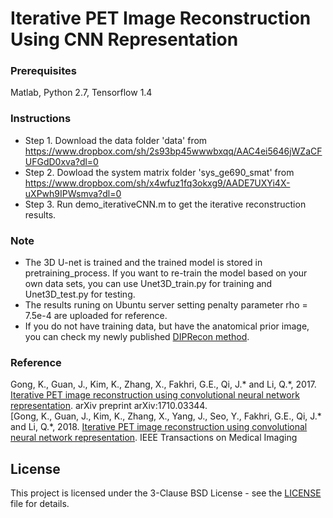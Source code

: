 # Iterative PET Image Reconstruction Using CNN Representation
### Prerequisites
Matlab, Python 2.7, Tensorflow 1.4
### Instructions
* Step 1. 
Download the data folder 'data' from https://www.dropbox.com/sh/2s93bp45wwwbxqq/AAC4ei5646jWZaCFUFGdD0xva?dl=0
* Step 2. 
Dowload the system matrix folder 'sys_ge690_smat' from https://www.dropbox.com/sh/x4wfuz1fq3okxg9/AADE7UXYi4X-uXPwh9IPWsmva?dl=0
* Step 3. 
Run demo_iterativeCNN.m to get the iterative reconstruction results. 
### Note 
* The 3D U-net is trained and the trained model is stored in pretraining_process. If you want to re-train the model based on your own data sets, you can use Unet3D_train.py for training and Unet3D_test.py for testing. 
* The results runing on Ubuntu server setting penalty parameter rho = 7.5e-4 are uploaded for reference. 
* If you do not have training data, but have the anatomical prior image, you can check my newly published [DIPRecon method](https://ieeexplore.ieee.org/abstract/document/8581448).
### Reference
Gong, K., Guan, J., Kim, K., Zhang, X., Fakhri, G.E., Qi, J.\* and Li, Q.\*, 2017. [Iterative PET image reconstruction using convolutional neural network representation](https://arxiv.org/pdf/1710.03344.pdf). arXiv preprint arXiv:1710.03344. <br />
[Gong, K., Guan, J., Kim, K., Zhang, X., Yang, J., Seo, Y.,  Fakhri, G.E., Qi, J.\* and Li, Q.\*, 2018. [Iterative PET image reconstruction using convolutional neural network representation](https://ieeexplore.ieee.org/abstract/document/8463596). IEEE Transactions on Medical Imaging
## License
This project is licensed under the 3-Clause BSD License - see the [LICENSE](LICENSE) file for details.
